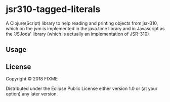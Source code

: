# jsr310-tagged-literals

A Clojure(Script) library to help reading and printing objects from jsr-310,
which on the jvm is implemented in the java.time library and in Javascript as the 
 'JSJoda' library (which is actually an implementation of JSR-310)

## Usage



## License

Copyright © 2018 FIXME

Distributed under the Eclipse Public License either version 1.0 or (at
your option) any later version.

